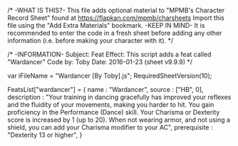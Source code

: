 /*	-WHAT IS THIS?-
	This file adds optional material to "MPMB's Character Record Sheet" found at https://flapkan.com/mpmb/charsheets
	Import this file using the "Add Extra Materials" bookmark.
	-KEEP IN MIND-
	It is recommended to enter the code in a fresh sheet before adding any other information (i.e. before making your character with it).
*/

/*	-INFORMATION-
	Subject:	Feat
	Effect:		This script adds a feat called "Wardancer"
	Code by:	Toby
	Date:		2016-01-23 (sheet v9.9.9)
*/

var iFileName = "Wardancer [By Toby].js";
RequiredSheetVersion(10);

FeatsList["wardancer"] = {
	name : "Wardancer",
	source : ["HB", 0],
	description : "Your training in dancing gracefully has improved your reflexes and the fluidity of your movements, making you harder to hit. You gain proficiency in the Performance (Dance) skill. Your Charisma or Dexterity score is increased by 1 (up to 20). When not wearing armor, and not using a shield, you can add
your Charisma modifier to your AC",
	prerequisite : "Dexterity 13 or higher",
}
